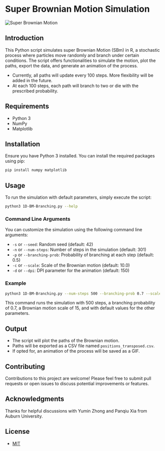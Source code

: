 # Super Brownian Motion Simulation

![Super Brownian Motion](./examples/branching_brownian_motion_500_0.5_1.0_12.gif)


## Introduction

This Python script simulates super Brownian Motion (SBm) in R, a stochastic
process where particles move randomly and branch under certain conditions. The
script offers functionalities to simulate the motion, plot the paths, export
the data, and generate an animation of the process.

* Currently, all paths will update every 100 steps. More flexibility will be added in the future.
* At each 100 steps, each path will branch to two or die with the prescribed probability.

## Requirements
- Python 3
- NumPy
- Matplotlib

## Installation
Ensure you have Python 3 installed. You can install the required packages using pip:
```bash
pip install numpy matplotlib
```

## Usage
To run the simulation with default parameters, simply execute the script:
```bash
python3 1D-BM-Branching.py --help
```

### Command Line Arguments
You can customize the simulation using the following command line arguments:
- `-s` or `--seed`: Random seed (default: 42)
- `-n` or `--num-steps`: Number of steps in the simulation (default: 301)
- `-p` or `--branching-prob`: Probability of branching at each step (default: 0.5)
- `-c` or `--scale`: Scale of the Brownian motion (default: 10.0)
- `-d` or `--dpi`: DPI parameter for the animation (default: 150)


### Example
```bash
python3 1D-BM-Branching.py --num-steps 500 --branching-prob 0.7 --scale 15
```

This command runs the simulation with 500 steps, a branching probability of 0.7, a Brownian motion scale of 15, and with default values for the other parameters.

## Output
- The script will plot the paths of the Brownian motion.
- Paths will be exported as a CSV file named `positions_transposed.csv`.
- If opted for, an animation of the process will be saved as a GIF.

## Contributing

Contributions to this project are welcome! Please feel free to submit pull
requests or open issues to discuss potential improvements or features.

## Acknowledgments

Thanks for helpful discussions with Yumin Zhong and Panqiu Xia from Auburn University.

## License

* [MIT](./LICENSE)
